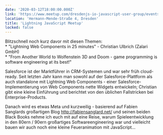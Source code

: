 ```yaml
---
date: '2020-03-12T18:00:00.000Z'
link: 'https://www.meetup.com/dresdenjs-io-javascript-user-group/events/wwdfrqybcfbqb/'
location: 'Hermann-Mende-Straße 4, Dresden'
title: 'Lightning JavaScript Meetup'
locked: false
---
```

Blitzschnell noch kurz davor mit diesen Themen:  
\* "Lightning Web Components in 25 minutes" - Christian Ulbrich (Zalari GmbH)  
\* "From Another World to Wolfenstein 3D and Doom - game programming is software engineering at its best!"

Salesforce ist der Marktführer in CRM-Systemen und war sehr früh cloud-ready. Seit letzten Jahr kann man sowohl auf der Salesforce-Plattform als auch standalone mit Lightning Web Components - einer Salesforce-Implementierung von Web Components nette Widgets entwickeln; Christian gibt eine kleine Einführung und berichtet von den üblichen Fallstricken bei Enterprise-Products.

Danach wird es etwas Meta und kurzweilig - basierend auf Fabien Sanglards großartigen Blog <http://fabiensanglard.net/> und seinen beiden Black Books nehme ich euch mit auf eine Reise, warum Spieleentwicklung in den 80ern / 90ern großartiges Softwareengineering war und vielleicht bauen wir auch noch eine kleine Feueranimation mit JavaScript...
